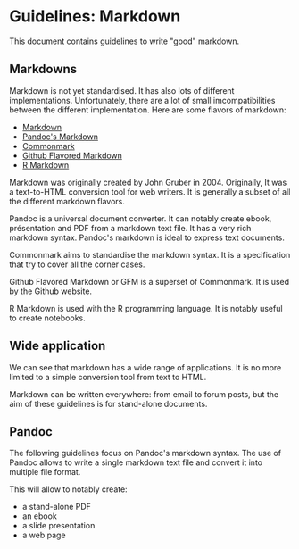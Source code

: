 # Guidelines: Markdown

This document contains guidelines to write "good" markdown.

## Markdowns

Markdown is not yet standardised.
It has also lots of different implementations.
Unfortunately, there are a lot of small imcompatibilities between the different implementation.
Here are some flavors of markdown:

* [Markdown](https://daringfireball.net/projects/markdown/)
* [Pandoc's Markdown](https://pandoc.org)
* [Commonmark](https://commonmark.org)
* [Github Flavored Markdown](https://github.github.com/gfm/)
* [R Markdown](https://rmarkdown.rstudio.com)

Markdown was originally created by John Gruber in 2004.
Originally, It was a text-to-HTML conversion tool for web writers.
It is generally a subset of all the different markdown flavors.

Pandoc is a universal document converter.
It can notably create ebook, présentation and PDF from a markdown text file.
It has a very rich markdown syntax.
Pandoc's markdown is ideal to express text documents.

Commonmark aims to standardise the markdown syntax.
It is a specification that try to cover all the corner cases.

Github Flavored Markdown or GFM is a superset of Commonmark.
It is used by the Github website.

R Markdown is used with the R programming language.
It is notably useful to create notebooks.

## Wide application

We can see that markdown has a wide range of applications.
It is no more limited to a simple conversion tool from text to HTML.

Markdown can be written everywhere: from email to forum posts, but the aim of these guidelines is for stand-alone documents.

## Pandoc

The following guidelines focus on Pandoc's markdown syntax.
The use of Pandoc allows to write a single markdown text file and convert it into multiple file format.

This will allow to notably create:

* a stand-alone PDF
* an ebook
* a slide presentation
* a web page
